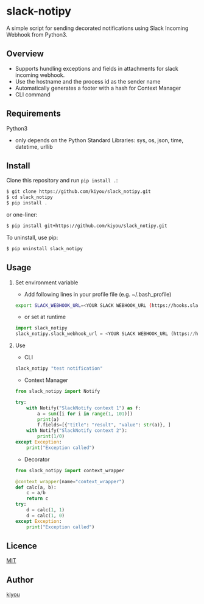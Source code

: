 # slack-notipy
A simple script for sending decorated notifications using Slack Incoming Webhook from Python3.

## Overview
- Supports hundling exceptions and fields in attachments for slack incoming webhook.
- Use the hostname and the process id as the sender name
- Automatically generates a footer with a hash for Context Manager
- CLI command

## Requirements
Python3
- only depends on the Python Standard Libraries: sys, os, json, time, datetime, urllib

## Install
Clone this repository and run `pip install .`:

``` bash
$ git clone https://github.com/kiyou/slack_notipy.git
$ cd slack_notipy
$ pip install .
```

or one-liner:

``` bash
$ pip install git+https://github.com/kiyou/slack_notipy.git
```

To uninstall, use pip:

``` bash
$ pip uninstall slack_notipy
```

## Usage
1. Set environment variable
    - Add following lines in your profile file (e.g. ~/.bash_profile)

    ``` sh
    export SLACK_WEBHOOK_URL=<YOUR SLACK WEBHOOK_URL (https://hooks.slack.com/services/*****/*****)>
    ```

    - or set at runtime

    ``` python
    import slack_notipy
    slack_notipy.slack_webhook_url = <YOUR SLACK WEBHOOK_URL (https://hooks.slack.com/services/*****/*****)>
    ```


2. Use
    - CLI
    ``` bash
    slack_notipy "test notification"
    ```

    - Context Manager

    ``` python
    from slack_notipy import Notify

    try:
        with Notify("SlackNotify context 1") as f:
            a = sum([i for i in range(1, 101)])
            print(a)
            f.fields=[{"title": "result", "value": str(a)}, ]
        with Notify("SlackNotify context 2"):
            print(1/0)
    except Exception:
        print("Exception called")
    ```


    - Decorator

    ``` python
    from slack_notipy import context_wrapper

    @context_wrapper(name="context_wrapper")
    def calc(a, b):
        c = a/b
        return c
    try:
        d = calc(1, 1)
        d = calc(1, 0)
    except Exception:
        print("Exception called")
    ```

## Licence
[MIT](https://opensource.org/licenses/mit-license.php)

## Author
[kiyou](https://github.com/kiyou)
